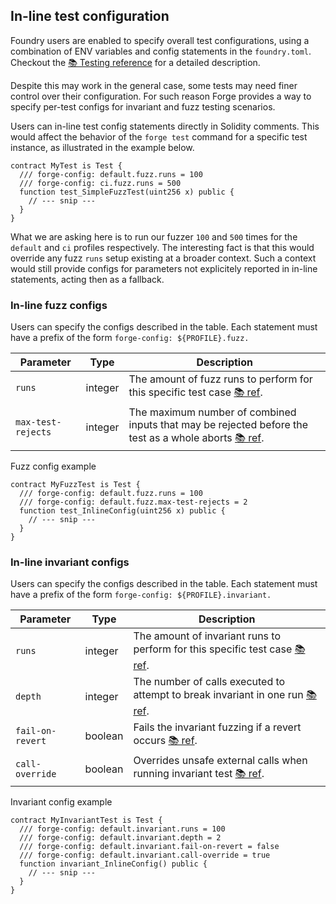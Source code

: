 ## In-line test configuration
Foundry users are enabled to specify overall test configurations, using a combination of ENV variables and config statements in the `foundry.toml`. Checkout the [📚 Testing reference](./testing) for a detailed description.

Despite this may work in the general case, some tests may need finer control over their configuration. For such reason Forge provides a way to specify per-test configs for invariant and fuzz testing scenarios. 

Users can in-line test config statements directly in Solidity comments. This would affect the behavior of the `forge test` command for a specific test instance, as illustrated in the example below.

```solidity
contract MyTest is Test {
  /// forge-config: default.fuzz.runs = 100
  /// forge-config: ci.fuzz.runs = 500
  function test_SimpleFuzzTest(uint256 x) public {
    // --- snip ---
  }
}
```

What we are asking here is to run our fuzzer `100` and `500` times for the `default` and `ci` profiles respectively. The interesting fact is that this would override any fuzz `runs` setup existing at a broader context. Such a context would still provide configs for parameters not explicitely reported in in-line statements, acting then as a fallback.


### In-line fuzz configs
Users can specify the configs described in the table. Each statement must have a prefix of the form `forge-config: ${PROFILE}.fuzz.`

| Parameter | Type | Description |
|-|-|-|
|`runs`|integer|The amount of fuzz runs to perform for this specific test case [📚 ref](./testing#runs).|
|`max-test-rejects`|integer|The maximum number of combined inputs that may be rejected before the test as a whole aborts [📚 ref](./testing#max_test_rejects).|

Fuzz config example
```solidity
contract MyFuzzTest is Test {
  /// forge-config: default.fuzz.runs = 100
  /// forge-config: default.fuzz.max-test-rejects = 2
  function test_InlineConfig(uint256 x) public {
    // --- snip ---
  }
}
```

### In-line invariant configs
Users can specify the configs described in the table. Each statement must have a prefix of the form `forge-config: ${PROFILE}.invariant.`

| Parameter | Type | Description |
|-|-|-|
|`runs`|integer|The amount of invariant runs to perform for this specific test case [📚 ref](./testing#runs-1).
|`depth`|integer|The number of calls executed to attempt to break invariant in one run [📚 ref](./testing#depth).
|`fail-on-revert`|boolean|Fails the invariant fuzzing if a revert occurs [📚 ref](./testing#fail_on_revert).
|`call-override`|boolean|Overrides unsafe external calls when running invariant test [📚 ref](./testing#call_override).

Invariant config example
```solidity
contract MyInvariantTest is Test {
  /// forge-config: default.invariant.runs = 100
  /// forge-config: default.invariant.depth = 2
  /// forge-config: default.invariant.fail-on-revert = false
  /// forge-config: default.invariant.call-override = true
  function invariant_InlineConfig() public {
    // --- snip ---
  }
}
```



